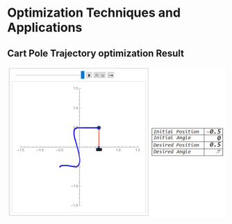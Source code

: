 # Optimization Techniques and Applications

## Cart Pole Trajectory optimization Result
![](Trajectory%20Optimization/Cart%20Pole/cart-Pole.jpg)
